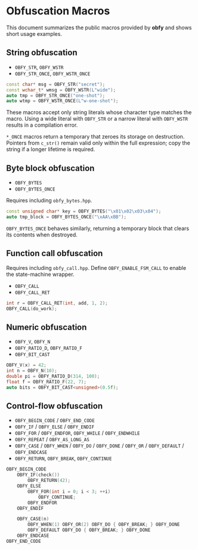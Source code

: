 # Obfuscation Macros

This document summarizes the public macros provided by **obfy** and shows short usage examples.

## String obfuscation

- `OBFY_STR`, `OBFY_WSTR`
- `OBFY_STR_ONCE`, `OBFY_WSTR_ONCE`

```cpp
const char* msg = OBFY_STR("secret");
const wchar_t* wmsg = OBFY_WSTR(L"wide");
auto tmp = OBFY_STR_ONCE("one-shot");
auto wtmp = OBFY_WSTR_ONCE(L"w-one-shot");
```

These macros accept only string literals whose character type matches the macro.
Using a wide literal with `OBFY_STR` or a narrow literal with `OBFY_WSTR`
results in a compilation error.

`*_ONCE` macros return a temporary that zeroes its storage on destruction. Pointers from `c_str()` remain valid only within the full expression; copy the string if a longer lifetime is required.

## Byte block obfuscation

- `OBFY_BYTES`
- `OBFY_BYTES_ONCE`

Requires including `obfy_bytes.hpp`.

```cpp
const unsigned char* key = OBFY_BYTES("\x01\x02\x03\x04");
auto tmp_block = OBFY_BYTES_ONCE("\xAA\xBB");
```

`OBFY_BYTES_ONCE` behaves similarly, returning a temporary block that clears its contents when destroyed.

## Function call obfuscation

Requires including `obfy_call.hpp`. Define `OBFY_ENABLE_FSM_CALL` to enable the state-machine wrapper.

- `OBFY_CALL`
- `OBFY_CALL_RET`

```cpp
int r = OBFY_CALL_RET(int, add, 1, 2);
OBFY_CALL(do_work);
```

## Numeric obfuscation

- `OBFY_V`, `OBFY_N`
- `OBFY_RATIO_D`, `OBFY_RATIO_F`
- `OBFY_BIT_CAST`

```cpp
OBFY_V(x) = 42;
int n = OBFY_N(10);
double pi = OBFY_RATIO_D(314, 100);
float f = OBFY_RATIO_F(22, 7);
auto bits = OBFY_BIT_CAST<unsigned>(0.5f);
```

## Control-flow obfuscation

- `OBFY_BEGIN_CODE` / `OBFY_END_CODE`
- `OBFY_IF` / `OBFY_ELSE` / `OBFY_ENDIF`
- `OBFY_FOR` / `OBFY_ENDFOR`, `OBFY_WHILE` / `OBFY_ENDWHILE`
- `OBFY_REPEAT` / `OBFY_AS_LONG_AS`
- `OBFY_CASE` / `OBFY_WHEN` / `OBFY_DO` / `OBFY_DONE` / `OBFY_OR` / `OBFY_DEFAULT` / `OBFY_ENDCASE`
- `OBFY_RETURN`, `OBFY_BREAK`, `OBFY_CONTINUE`

```cpp
OBFY_BEGIN_CODE
    OBFY_IF(check())
        OBFY_RETURN(42);
    OBFY_ELSE
        OBFY_FOR(int i = 0; i < 3; ++i)
            OBFY_CONTINUE;
        OBFY_ENDFOR
    OBFY_ENDIF

    OBFY_CASE(n)
        OBFY_WHEN(1) OBFY_OR(2) OBFY_DO { OBFY_BREAK; } OBFY_DONE
        OBFY_DEFAULT OBFY_DO { OBFY_BREAK; } OBFY_DONE
    OBFY_ENDCASE
OBFY_END_CODE
```

